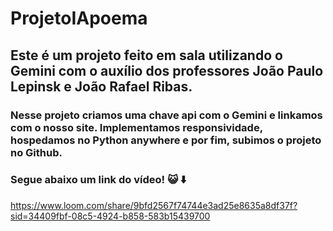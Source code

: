 # ProjetoIApoema
## Este é um projeto feito em sala utilizando o Gemini com o auxílio dos professores João Paulo Lepinsk e João Rafael Ribas.
### Nesse projeto criamos uma chave api com o Gemini e linkamos com o nosso site. Implementamos responsividade, hospedamos no Python anywhere e por fim, subimos o projeto no Github.

### Segue abaixo um link do vídeo! 😺 ⬇️
https://www.loom.com/share/9bfd2567f74744e3ad25e8635a8df37f?sid=34409fbf-08c5-4924-b858-583b15439700
